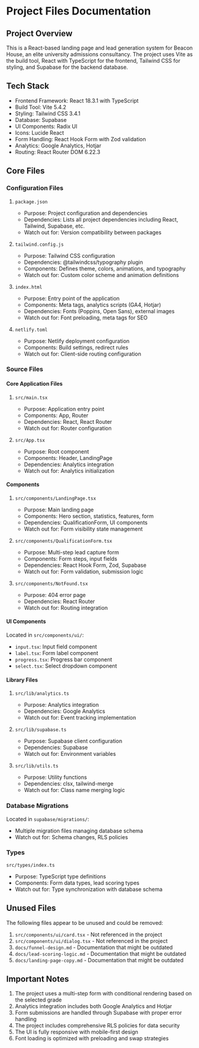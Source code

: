 # Project Files Documentation

## Project Overview
This is a React-based landing page and lead generation system for Beacon House, an elite university admissions consultancy. The project uses Vite as the build tool, React with TypeScript for the frontend, Tailwind CSS for styling, and Supabase for the backend database.

## Tech Stack
- Frontend Framework: React 18.3.1 with TypeScript
- Build Tool: Vite 5.4.2
- Styling: Tailwind CSS 3.4.1
- Database: Supabase
- UI Components: Radix UI
- Icons: Lucide React
- Form Handling: React Hook Form with Zod validation
- Analytics: Google Analytics, Hotjar
- Routing: React Router DOM 6.22.3

## Core Files

### Configuration Files
1. `package.json`
   - Purpose: Project configuration and dependencies
   - Dependencies: Lists all project dependencies including React, Tailwind, Supabase, etc.
   - Watch out for: Version compatibility between packages

2. `tailwind.config.js`
   - Purpose: Tailwind CSS configuration
   - Dependencies: @tailwindcss/typography plugin
   - Components: Defines theme, colors, animations, and typography
   - Watch out for: Custom color scheme and animation definitions

3. `index.html`
   - Purpose: Entry point of the application
   - Components: Meta tags, analytics scripts (GA4, Hotjar)
   - Dependencies: Fonts (Poppins, Open Sans), external images
   - Watch out for: Font preloading, meta tags for SEO

4. `netlify.toml`
   - Purpose: Netlify deployment configuration
   - Components: Build settings, redirect rules
   - Watch out for: Client-side routing configuration

### Source Files

#### Core Application Files
1. `src/main.tsx`
   - Purpose: Application entry point
   - Components: App, Router
   - Dependencies: React, React Router
   - Watch out for: Router configuration

2. `src/App.tsx`
   - Purpose: Root component
   - Components: Header, LandingPage
   - Dependencies: Analytics integration
   - Watch out for: Analytics initialization

#### Components

1. `src/components/LandingPage.tsx`
   - Purpose: Main landing page
   - Components: Hero section, statistics, features, form
   - Dependencies: QualificationForm, UI components
   - Watch out for: Form visibility state management

2. `src/components/QualificationForm.tsx`
   - Purpose: Multi-step lead capture form
   - Components: Form steps, input fields
   - Dependencies: React Hook Form, Zod, Supabase
   - Watch out for: Form validation, submission logic

3. `src/components/NotFound.tsx`
   - Purpose: 404 error page
   - Dependencies: React Router
   - Watch out for: Routing integration

#### UI Components
Located in `src/components/ui/`:
- `input.tsx`: Input field component
- `label.tsx`: Form label component
- `progress.tsx`: Progress bar component
- `select.tsx`: Select dropdown component

#### Library Files

1. `src/lib/analytics.ts`
   - Purpose: Analytics integration
   - Dependencies: Google Analytics
   - Watch out for: Event tracking implementation

2. `src/lib/supabase.ts`
   - Purpose: Supabase client configuration
   - Dependencies: Supabase
   - Watch out for: Environment variables

3. `src/lib/utils.ts`
   - Purpose: Utility functions
   - Dependencies: clsx, tailwind-merge
   - Watch out for: Class name merging logic

### Database Migrations
Located in `supabase/migrations/`:
- Multiple migration files managing database schema
- Watch out for: Schema changes, RLS policies

### Types
`src/types/index.ts`
- Purpose: TypeScript type definitions
- Components: Form data types, lead scoring types
- Watch out for: Type synchronization with database schema

## Unused Files
The following files appear to be unused and could be removed:
1. `src/components/ui/card.tsx` - Not referenced in the project
2. `src/components/ui/dialog.tsx` - Not referenced in the project
3. `docs/funnel-design.md` - Documentation that might be outdated
4. `docs/lead-scoring-logic.md` - Documentation that might be outdated
5. `docs/landing-page-copy.md` - Documentation that might be outdated

## Important Notes
1. The project uses a multi-step form with conditional rendering based on the selected grade
2. Analytics integration includes both Google Analytics and Hotjar
3. Form submissions are handled through Supabase with proper error handling
4. The project includes comprehensive RLS policies for data security
5. The UI is fully responsive with mobile-first design
6. Font loading is optimized with preloading and swap strategies
